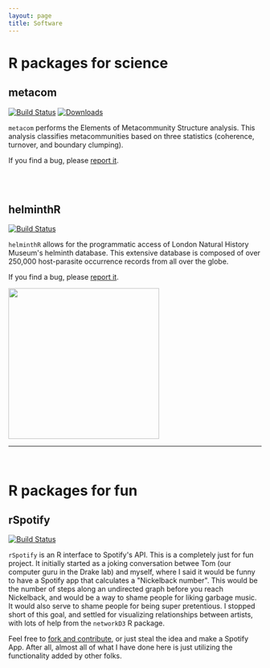 ```yaml
---
layout: page
title: Software
---
```



<div class="pure-u-1 copy" markdown="1">

# R packages for science

## metacom   &nbsp;  &nbsp;  <a href="https://github.com/taddallas/metacom"><i style="color:HotPink" class="fa fa-github-alt"></i></a>

[![Build Status](https://travis-ci.org/taddallas/metacom.png?branch=master)](https://travis-ci.org/taddallas/metacom)
[![Downloads](http://cranlogs.r-pkg.org/badges/grand-total/metacom)](http://taddallas.github.io)


`metacom` performs the Elements of Metacommunity Structure analysis. This analysis classifies metacommunities based on three statistics (coherence, turnover, and boundary clumping).

If you find a bug, please [report it](https://github.com/taddallas/metacom/issues).
</div>

<br/>
<br/>


<div class="pure-u-1 copy" markdown="1">

## helminthR  &nbsp;  &nbsp;   <a href="https://github.com/ropensci/helminthR"> <i style="color:HotPink" class="fa fa-github-alt"></i></a>
[![Build Status](https://travis-ci.org/ropensci/helminthR.svg?branch=master)](https://travis-ci.org/ropensci/helminthR)


`helminthR` allows for the programmatic access of London Natural History Museum's helminth database. This extensive database is composed of over 250,000 host-parasite occurrence records from all over the globe.

If you find a bug, please [report it](https://github.com/ropensci/helminthR/issues).

<a href="http://ropensci.org"> <img src= "http://ropensci.org/public_images/github_footer.png"  style="width: 300px;"> </a>


---

</div>

<br/>

<div class="pure-u-1 copy" markdown="1">

# R packages for fun


## rSpotify &nbsp;  &nbsp;  <a href="https://github.com/taddallas/rSpotify"> <i style="color:HotPink" class="fa fa-github-alt"></i></a>
[![Build Status](https://travis-ci.org/taddallas/rSpotify.svg)](https://travis-ci.org/taddallas/rSpotify)

`rSpotify` is an R interface to Spotify's API. This is a completely just for fun project. It initially started as a joking conversation betwee Tom (our computer guru in the Drake lab) and myself, where I said it would be funny to have a Spotify app that calculates a "Nickelback number". This would be the number of steps along an undirected graph before you reach Nickelback, and would be a way to shame people for liking garbage music. It would also serve to shame people for being super pretentious. I stopped short of this goal, and settled for visualizing relationships between artists, with lots of help from the `networkD3` R package.

Feel free to [fork and contribute](https://github.com/ropensci/parasiteR/), or just steal the idea and make a Spotify App. After all, almost all of what I have done here is just utilizing the functionality added by other folks.






</div>
